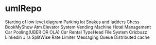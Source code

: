 # umlRepo 
Starting of low level diagram
Parking lot
Snakes and ladders
Chess
BookMyShow
Atm
Elevator System
Vending Machine
Hotel Management
Car Pooling(UBER OR OLA)
Car Rental
TypeHead
File System
Cricbuzz
Linkedin
Jira
SplitWise
Rate Limiter
Messaging Queue
Distributed cache

